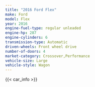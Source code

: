 ```yaml
---
title: "2016 Ford Flex"
make: Ford
model: Flex
year: 2016
engine-fuel-type: regular unleaded
engine-hp: 287
engine-cylinders: 6
transmission-type: Automatic
driven-wheels: Front wheel drive
number-of-doors: 4
market-category: Crossover,Performance
vehicle-size: Large
vehicle-style: Wagon
---
```


{{< car_info >}}
